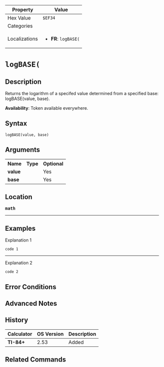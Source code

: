 | Property      | Value |
|---------------|-------|
| Hex Value     | `$EF34`|
| Categories    | <ul></ul> |
| Localizations | <ul><li><b>FR</b>: `logBASE(`</li></ul> |

# `logBASE(`

## Description
Returns the logarithm of a specifed value determined from a specified base: logBASE(value, base).


<b>Availability</b>: Token available everywhere.

## Syntax
`logBASE(value, base)`

## Arguments
<table>
<tr><th>Name</th><th>Type</th><th>Optional</th></tr>

<tr><td><b>value</b></td><td></td><td>Yes</td></tr>

<tr><td><b>base</b></td><td></td><td>Yes</td></tr>

</table>

## Location
<tt><kbd><b>math</b></kbd></tt>
<hr>

## Examples

Explanation 1
```ti-basic
code 1
```
---
Explanation 2
```ti-basic
code 2
```

## Error Conditions


## Advanced Notes


## History
| Calculator | OS Version | Description |
|------------|------------|-------------|
| <b>TI-84+</b> | 2.53 | Added |

## Related Commands

